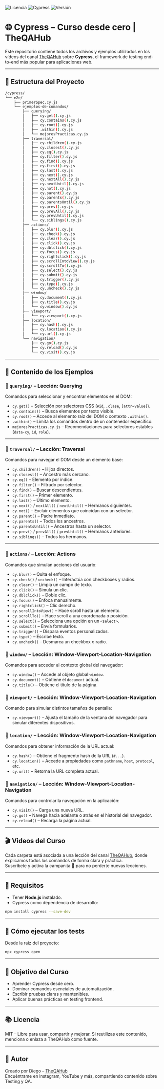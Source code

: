 
![Licencia](https://img.shields.io/badge/licencia-TheQAHub-green)
![Cypress](https://img.shields.io/badge/cypress-v14.0.3-blue)
![Versión](https://img.shields.io/badge/version-Mayo_2025-yellowgreen)

# 🌐 Cypress – Curso desde cero | TheQAHub

Este repositorio contiene todos los archivos y ejemplos utilizados en los vídeos del canal [TheQAHub](https://www.youtube.com/@theqahub_es) sobre **Cypress**, el framework de testing end-to-end más popular para aplicaciones web.

---

## 📁 Estructura del Proyecto

```bash
/cypress/
└── e2e/
    ├── primerSpec.cy.js
    └── ejemplos-de-comandos/
        ├── querying/
        │   ├── cy.get().cy.js
        │   ├── cy.contains().cy.js
        │   ├── cy.root().cy.js
        │   ├── .within().cy.js
        │   └── mejoresPracticas.cy.js
        ├── traversal/
        │   ├── cy.children().cy.js
        │   ├── cy.closest().cy.js
        │   ├── cy.eq().cy.js
        │   ├── cy.filter().cy.js
        │   ├── cy.find().cy.js
        │   ├── cy.first().cy.js
        │   ├── cy.last().cy.js
        │   ├── cy.next().cy.js
        │   ├── cy.nextAll().cy.js
        │   ├── cy.nextUntil().cy.js
        │   ├── cy.not().cy.js
        │   ├── cy.parent().cy.js
        │   ├── cy.parents().cy.js
        │   ├── cy.parentsUntil().cy.js
        │   ├── cy.prev().cy.js
        │   ├── cy.prevAll().cy.js
        │   ├── cy.prevUntil().cy.js
        │   └── cy.siblings().cy.js
        ├── actions/
        │   ├── cy.blur().cy.js
        │   ├── cy.check().cy.js
        │   ├── cy.clear().cy.js
        │   ├── cy.click().cy.js
        │   ├── cy.dblclick().cy.js
        │   ├── cy.focus().cy.js
        │   ├── cy.rightclick().cy.js
        │   ├── cy.scrollIntoView().cy.js
        │   ├── cy.scrollTo().cy.js
        │   ├── cy.select().cy.js
        │   ├── cy.submit().cy.js
        │   ├── cy.trigger().cy.js
        │   ├── cy.type().cy.js
        │   └── cy.uncheck().cy.js
        ├── window/
        │   ├── cy.document().cy.js
        │   ├── cy.title().cy.js
        │   └── cy.window().cy.js
        ├── viewport/
        │   └── cy.viewport().cy.js
        ├── location/
        │   ├── cy.hash().cy.js
        │   ├── cy.location().cy.js
        │   └── cy.url().cy.js
        └── navigation/
            ├── cy.go().cy.js
            ├── cy.reload().cy.js
            └── cy.visit().cy.js
```

---

## 📌 Contenido de los Ejemplos

### 📂 `querying/` – **Lección: Querying**

Comandos para seleccionar y encontrar elementos en el DOM:

- `cy.get()` – Selección por selectores CSS (`#id`, `.clase`, `[attr=value]`).
- `cy.contains()` – Busca elementos por texto visible.
- `cy.root()` – Accede al elemento raíz del DOM o contexto `.within()`.
- `.within()` – Limita los comandos dentro de un contenedor específico.
- `mejoresPracticas.cy.js` – Recomendaciones para selectores estables (`data-cy`, `id`, `role`).

---

### 📂 `traversal/` – **Lección: Traversal**

Comandos para navegar el DOM desde un elemento base:

- `cy.children()` – Hijos directos.
- `cy.closest()` – Ancestro más cercano.
- `cy.eq()` – Elemento por índice.
- `cy.filter()` – Filtrado por selector.
- `cy.find()` – Buscar descendientes.
- `cy.first()` – Primer elemento.
- `cy.last()` – Último elemento.
- `cy.next()` / `nextAll()` / `nextUntil()` – Hermanos siguientes.
- `cy.not()` – Excluir elementos que coincidan con un selector.
- `cy.parent()` – Padre inmediato.
- `cy.parents()` – Todos los ancestros.
- `cy.parentsUntil()` – Ancestros hasta un selector.
- `cy.prev()` / `prevAll()` / `prevUntil()` – Hermanos anteriores.
- `cy.siblings()` – Todos los hermanos.

---

### 📂 `actions/` – **Lección: Actions**

Comandos que simulan acciones del usuario:

- `cy.blur()` – Quita el enfoque.
- `cy.check()` / `uncheck()` – Interactúa con checkboxes y radios.
- `cy.clear()` – Limpia un campo de texto.
- `cy.click()` – Simula un clic.
- `cy.dblclick()` – Doble clic.
- `cy.focus()` – Enfoca manualmente.
- `cy.rightclick()` – Clic derecho.
- `cy.scrollIntoView()` – Hace scroll hasta un elemento.
- `cy.scrollTo()` – Hace scroll a una coordenada o posición.
- `cy.select()` – Selecciona una opción en un `<select>`.
- `cy.submit()` – Envía formularios.
- `cy.trigger()` – Dispara eventos personalizados.
- `cy.type()` – Escribe texto.
- `cy.uncheck()` – Desmarca un checkbox o radio.

### 📂 `window/` – **Lección: Window-Viewport-Location-Navigation**

Comandos para acceder al contexto global del navegador:

- `cy.window()` – Accede al objeto global `window`.
- `cy.document()` – Obtiene el `document` actual.
- `cy.title()` – Obtiene el título de la página.

### 📂 `viewport/` – **Lección: Window-Viewport-Location-Navigation**

Comando para simular distintos tamaños de pantalla:

- `cy.viewport()` – Ajusta el tamaño de la ventana del navegador para simular diferentes dispositivos.

### 📂 `location/` – **Lección: Window-Viewport-Location-Navigation**

Comandos para obtener información de la URL actual:

- `cy.hash()` – Obtiene el fragmento hash de la URL (`#...`).
- `cy.location()` – Accede a propiedades como `pathname`, `host`, `protocol`, etc.
- `cy.url()` – Retorna la URL completa actual.

### 📂 `navigation/` – **Lección: Window-Viewport-Location-Navigation**

Comandos para controlar la navegación en la aplicación:

- `cy.visit()` – Carga una nueva URL.
- `cy.go()` – Navega hacia adelante o atrás en el historial del navegador.
- `cy.reload()` – Recarga la página actual.

---

## 🎬 Videos del Curso

Cada carpeta está asociada a una lección del canal [TheQAHub](https://www.youtube.com/@theqahub_es), donde explicamos todos los comandos de forma clara y práctica.  
Suscríbete y activa la campanita 🔔 para no perderte nuevas lecciones.

---

## 🧪 Requisitos

- Tener **Node.js** instalado.
- Cypress como dependencia de desarrollo:

```bash
npm install cypress --save-dev
```

---

## 🚀 Cómo ejecutar los tests

Desde la raíz del proyecto:

```bash
npx cypress open
```

---

## 🎯 Objetivo del Curso

- Aprender Cypress desde cero.
- Dominar comandos esenciales de automatización.
- Escribir pruebas claras y mantenibles.
- Aplicar buenas prácticas en testing frontend.

---

## 📚 Licencia

MIT – Libre para usar, compartir y mejorar. Si reutilizas este contenido, menciona o enlaza a TheQAHub como fuente.

---

## 💬 Autor

Creado por Diego – [TheQAHub](https://www.theqahub.es/)  
Encuéntrame en Instagram, YouTube y más, compartiendo contenido sobre Testing y QA.
